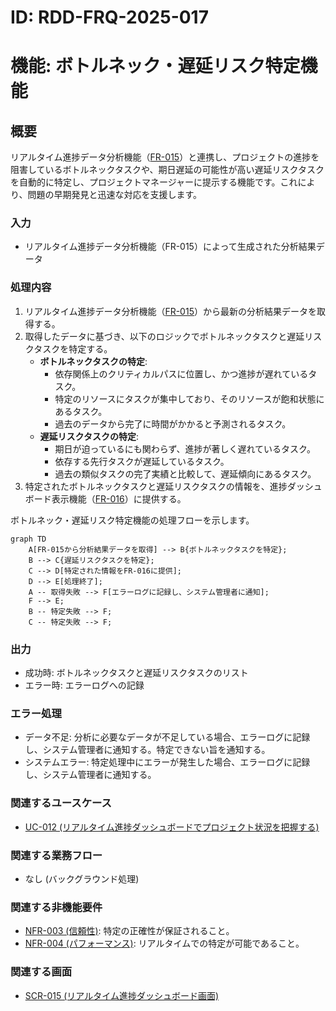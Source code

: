 # ID: RDD-FRQ-2025-017

# 機能: ボトルネック・遅延リスク特定機能

## 概要

リアルタイム進捗データ分析機能（[FR-015](../functional-requirements/fr-015-realtime-progress-data-analysis-function.md)）と連携し、プロジェクトの進捗を阻害しているボトルネックタスクや、期日遅延の可能性が高い遅延リスクタスクを自動的に特定し、プロジェクトマネージャーに提示する機能です。これにより、問題の早期発見と迅速な対応を支援します。

### 入力

- リアルタイム進捗データ分析機能（FR-015）によって生成された分析結果データ

### 処理内容

1. リアルタイム進捗データ分析機能（[FR-015](../functional-requirements/fr-015-realtime-progress-data-analysis-function.md)）から最新の分析結果データを取得する。
1. 取得したデータに基づき、以下のロジックでボトルネックタスクと遅延リスクタスクを特定する。
   - **ボトルネックタスクの特定**:
     - 依存関係上のクリティカルパスに位置し、かつ進捗が遅れているタスク。
     - 特定のリソースにタスクが集中しており、そのリソースが飽和状態にあるタスク。
     - 過去のデータから完了に時間がかかると予測されるタスク。
   - **遅延リスクタスクの特定**:
     - 期日が迫っているにも関わらず、進捗が著しく遅れているタスク。
     - 依存する先行タスクが遅延しているタスク。
     - 過去の類似タスクの完了実績と比較して、遅延傾向にあるタスク。
1. 特定されたボトルネックタスクと遅延リスクタスクの情報を、進捗ダッシュボード表示機能（[FR-016](../functional-requirements/fr-016-progress-dashboard-display-function.md)）に提供する。

ボトルネック・遅延リスク特定機能の処理フローを示します。

```mermaid
graph TD
    A[FR-015から分析結果データを取得] --> B{ボトルネックタスクを特定};
    B --> C{遅延リスクタスクを特定};
    C --> D[特定された情報をFR-016に提供];
    D --> E[処理終了];
    A -- 取得失敗 --> F[エラーログに記録し、システム管理者に通知];
    F --> E;
    B -- 特定失敗 --> F;
    C -- 特定失敗 --> F;
```

### 出力

- 成功時: ボトルネックタスクと遅延リスクタスクのリスト
- エラー時: エラーログへの記録

### エラー処理

- データ不足: 分析に必要なデータが不足している場合、エラーログに記録し、システム管理者に通知する。特定できない旨を通知する。
- システムエラー: 特定処理中にエラーが発生した場合、エラーログに記録し、システム管理者に通知する。

### 関連するユースケース

- [UC-012 (リアルタイム進捗ダッシュボードでプロジェクト状況を把握する)](../use-cases/uc-012-realtime-progress-dashboard.md)

### 関連する業務フロー

- なし (バックグラウンド処理)

### 関連する非機能要件

- [NFR-003 (信頼性)](../non-functional-requirements/nfr-003-reliability.md): 特定の正確性が保証されること。
- [NFR-004 (パフォーマンス)](../non-functional-requirements/nfr-004-performance.md): リアルタイムでの特定が可能であること。

### 関連する画面

- [SCR-015 (リアルタイム進捗ダッシュボード画面)](../screens/scr-015-realtime-progress-dashboard-screen.md)
